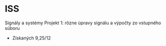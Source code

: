 # ISS
Signály a systémy
Projekt 1: rôzne úpravy signálu a výpočty zo vstupného súboru
- Získaných 9,25/12
